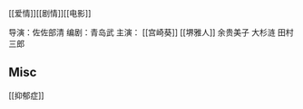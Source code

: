 

[[爱情]][[剧情]][[电影]]


导演：佐佐部清
编剧：青岛武
主演：
[[宫崎葵]]
[[堺雅人]]
余贵美子
大杉涟
田村三郎






## Misc


[[抑郁症]]





